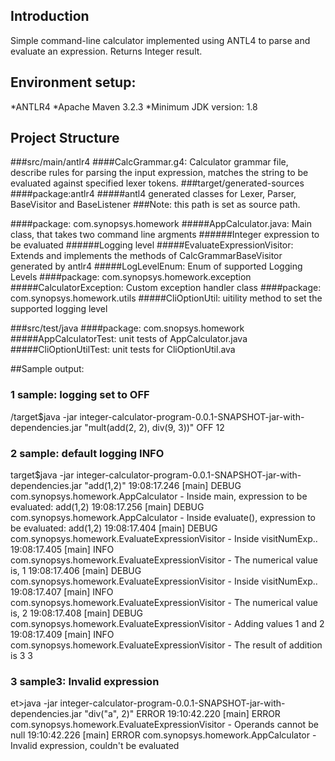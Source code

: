 ## Introduction
Simple command-line calculator implemented using ANTL4 to parse and evaluate an expression.
Returns Integer result.

## Environment setup:
*ANTLR4
*Apache Maven 3.2.3
*Minimum JDK version: 1.8

## Project Structure
###src/main/antlr4
####CalcGrammar.g4: Calculator grammar file, describe rules for parsing the input expression, matches the string to be evaluated against specified lexer tokens.
###target/generated-sources
####package:antlr4
#####antl4 generated classes for Lexer, Parser, BaseVisitor and BaseListener
###Note: this path is set as source path.

####package: com.synopsys.homework
#####AppCalculator.java: Main class, that takes two command line argments
######Integer expression to be evaluated
######Logging level
#####EvaluateExpressionVisitor: Extends and implements the methods of CalcGrammarBaseVisitor generated by antlr4
#####LogLevelEnum: Enum of supported Logging Levels
####package: com.synopsys.homework.exception
#####CalculatorException: Custom exception handler class
####package: com.synopsys.homework.utils
#####CliOptionUtil: uitility method to set the supported logging level

###src/test/java
####package: com.snopsys.homework
#####AppCalculatorTest: unit tests of AppCalculator.java
#####CliOptionUtilTest: unit tests for CliOptionUtil.ava


##Sample output:

### 1 sample: logging set to OFF
/target$java -jar integer-calculator-program-0.0.1-SNAPSHOT-jar-with-dependencies.jar
 "mult(add(2, 2), div(9, 3))" OFF
12
### 2 sample: default logging INFO
target$java -jar integer-calculator-program-0.0.1-SNAPSHOT-jar-with-dependencies.jar "add(1,2)"
19:08:17.246 [main] DEBUG com.synopsys.homework.AppCalculator - Inside main, expression to be evaluated: add(1,2)
19:08:17.256 [main] DEBUG com.synopsys.homework.AppCalculator - Inside evaluate(), expression to be evaluated: add(1,2)
19:08:17.404 [main] DEBUG com.synopsys.homework.EvaluateExpressionVisitor - Inside visitNumExp..
19:08:17.405 [main] INFO com.synopsys.homework.EvaluateExpressionVisitor - The numerical value is, 1
19:08:17.406 [main] DEBUG com.synopsys.homework.EvaluateExpressionVisitor - Inside visitNumExp..
19:08:17.407 [main] INFO com.synopsys.homework.EvaluateExpressionVisitor - The numerical value is, 2
19:08:17.408 [main] DEBUG com.synopsys.homework.EvaluateExpressionVisitor - Adding values 1 and 2
19:08:17.409 [main] INFO com.synopsys.homework.EvaluateExpressionVisitor - The result of addition is 3
3

### 3 sample3: Invalid expression
et>java -jar integer-calculator-program-0.0.1-SNAPSHOT-jar-with-dependencies.jar "div("a", 2)" ERROR
19:10:42.220 [main] ERROR com.synopsys.homework.EvaluateExpressionVisitor - Operands cannot be null
19:10:42.226 [main] ERROR com.synopsys.homework.AppCalculator - Invalid expression, couldn't be evaluated
